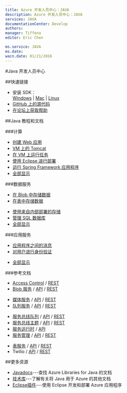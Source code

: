 ```yaml
---
title: Azure 开发人员中心：JAVA
description: Azure 开发人员中心：JAVA
services: JAVA
documentationCenter: Develop
authors: 
manager: Tiffena
editor: Eric Chen

ms.service: JAVA
ms.date: 
wacn.date: 01/21/2016
---
```


#Java 开发人员中心

##快速链接

- 安装 SDK：<br>
    [Windows](../articles/java-download-azure-sdk.md) | [Mac](../articles/java-download-azure-sdk.md) | [Linux](../articles/java-download-azure-sdk.md)
- [GitHub 上的源代码](https://github.com/WindowsAzure/azure-sdk-for-java)
- [在论坛上获取帮助](https://www.azure.cn/support/forums)

##Java 教程和文档

###计算
- [创建 Web 应用](../articles/app-service-web/web-sites-java-get-started.md)
- [VM 上的 Tomcat](../articles/virtual-machines/virtual-machines-windows-classic-java-run-tomcat-app-server.md)
- [在 VM 上运行任务](../articles/virtual-machines/virtual-machines-windows-classic-java-run-compute-intensive-task.md)
- [使用 Eclipse 进行部署][使用 Eclipse 进行部署]
- [运行 Spring Framework 应用程序](http://petclinic.cloudapp.net)
- [全部显示](/develop/java/compute)

###数据服务</h3>
- [在 Blob 中存储数据](../articles/storage/storage-java-how-to-use-blob-storage.md)
- [在表中存储数据](../articles/storage/storage-java-how-to-use-table-storage.md)
<!--- [在 SQL 数据库 中存储数据](/documentation/articles/sql-data-java-how-to-use-sql-database/)-->
- [使用来自内部部署的存储](../articles/storage/storage-java-use-blob-storage-on-premises-app.md)
- [管理 SQL 数据库](../articles/sql-database/sql-database-manage-azure-ssms.md)
- [全部显示](/develop/java/data)

###应用服务

- [应用程序之间的消息](../articles/service-bus-messaging/service-bus-java-how-to-use-queues.md)
- [对用户进行身份验证](../articles/active-directory/active-directory-java-authenticate-users-access-control-eclipse.md)
<!--- [将 Twilio 用于音频和 SMS](/documentation/articles/partner-twilio-java-how-to-use-voice-sms/)-->
- [全部显示](/develop/java/app-services)
<!--- [使用 SendGrid 发送电子邮件](/documentation/articles/store-sendgrid-java-how-to-send-email/)-->

###参考文档

- [Access Control](../articles/active-directory/active-directory-java-authenticate-users-access-control-eclipse.md) / [REST](http://msdn.microsoft.com/zh-cn/library/azure/hh278947)
- [Blob 服务](../articles/storage/storage-java-how-to-use-blob-storage.md) / [API](http://dl.windowsazure.com/storage/javadoc) / [REST](http://msdn.microsoft.com/zh-cn/library/azure/dd179355)
<!--
- [DocumentDB](../articles/documentdb/documentdb-java-application.md) / [API](http://dl.windowsazure.com/documentdb/javadoc)-->
- [媒体服务](../articles/media-services/media-services-java-how-to-use.md) / [API](http://dl.windowsazure.com/javadoc) / [REST](http://msdn.microsoft.com/zh-cn/library/azure/hh973617.aspx)
- [队列服务](../articles/storage/storage-java-how-to-use-queue-storage.md) / [API](http://dl.windowsazure.com/storage/javadoc) / [REST](http://msdn.microsoft.com/zh-cn/library/azure/dd179355)
<!--- [SendGrid](/documentation/articles/store-sendgrid-java-how-to-send-email/) / [API](https://sendgrid.com/docs/API_Reference/index.html)-->
- [服务总线队列](../articles/service-bus-messaging/service-bus-java-how-to-use-queues.md) / [API](http://dl.windowsazure.com/javadoc) / [REST](http://msdn.microsoft.com/zh-cn/library/azure/hh780717)
- [服务总线主题](../articles/service-bus-messaging/service-bus-java-how-to-use-topics-subscriptions.md) / [API](http://dl.windowsazure.com/javadoc) / [REST](http://msdn.microsoft.com/zh-cn/library/azure/hh780717)
- [服务运行时](http://msdn.microsoft.com/zh-cn/library/azure/hh690948.aspx) / [API](http://dl.windowsazure.com/javadoc)
- [服务管理](../articles/app-service-web/java-create-azure-website-using-java-sdk.md) / [API](http://dl.windowsazure.com/javadoc) / [REST](http://msdn.microsoft.com/zh-cn/library/azure/ee460799)
<!--- [SQL 数据库](/documentation/articles/sql-data-java-how-to-use-sql-database/) /  [TSQL](http://msdn.microsoft.com/zh-cn/library/azure/ee336281) / [REST](http://msdn.microsoft.com/zh-cn/library/azure/gg715283)-->
- [表服务](../articles/storage/storage-java-how-to-use-table-storage.md) / [API](http://dl.windowsazure.com/storage/javadoc) / [REST](http://msdn.microsoft.com/zh-cn/library/azure/dd179355)
- Twilio / [API](https://github.com/twilio/twilio-java) / [REST](http://www.twilio.com/docs/api/rest)

##更多资源

- [Javadocs](http://dl.windowsazure.com/javadoc)---查找 Azure Libraries for Java 的文档
- [技术库][技术库]---了解有关将 Java 用于 Azure 的其他文档
- [Eclipse插件](http://msdn.microsoft.com/zh-cn/library/azure/hh694271.aspx)---使用 Eclipse 开发和部署 Azure 应用程序

<!--Anchor--->
[技术库]: http://msdn.microsoft.com/zh-cn/library/azure/hh690943(VS.103).aspx
[使用 Eclipse 进行部署]: http://msdn.microsoft.com/zh-cn/library/azure/hh690944(VS.103).aspx
